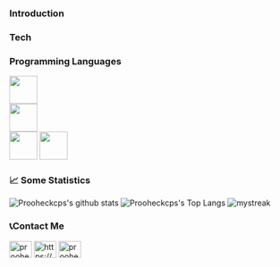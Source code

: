 ### Introduction

### Tech

### Programming Languages

<div display="inline-block">
<img width="50px" src="https://cdn.jsdelivr.net/gh/devicons/devicon/icons/csharp/csharp-original.svg" />               
</div>
<div display="inline-block">
<img width="50px" src="https://cdn.jsdelivr.net/gh/devicons/devicon/icons/typescript/typescript-original.svg" />          
</div>      

<img width="50px" src="https://cdn.jsdelivr.net/gh/devicons/devicon/icons/lua/lua-original-wordmark.svg" />
<img width="50px" src="https://cdn.jsdelivr.net/gh/devicons/devicon/icons/javascript/javascript-original.svg" />
          
### 📈 Some Statistics
![Prooheckcps's github stats](https://github-readme-stats.vercel.app/api?username=prooheckcp&show_icons=true&theme=tokyonight)
![Prooheckcps's Top Langs](https://github-readme-stats.vercel.app/api/top-langs/?username=prooheckcp&theme=tokyonight&layout=compact)
<img src="https://github-readme-streak-stats.herokuapp.com/?user=prooheckcp&theme=tokyonight" alt="mystreak"/>
          
### 📞Contact Me
<a href="https://twitter.com/prooheckcp" target="blank"><img align="center" src="https://raw.githubusercontent.com/rahuldkjain/github-profile-readme-generator/master/src/images/icons/Social/twitter.svg" alt="prooheckcp" height="30" width="40" /></a>
<a href="https://linkedin.com/in/vasco-miguel-veenstra-soares-564682194" target="blank"><img align="center" src="https://raw.githubusercontent.com/rahuldkjain/github-profile-readme-generator/master/src/images/icons/Social/linked-in-alt.svg" alt="https://www.linkedin.com/in/vasco-miguel-veenstra-soares-564682194/" height="30" width="40" /></a>
<a href="https://www.youtube.com/c/prooheckcp" target="blank"><img align="center" src="https://raw.githubusercontent.com/rahuldkjain/github-profile-readme-generator/master/src/images/icons/Social/youtube.svg" alt="prooheckcp" height="30" width="40" /></a>
</p>
